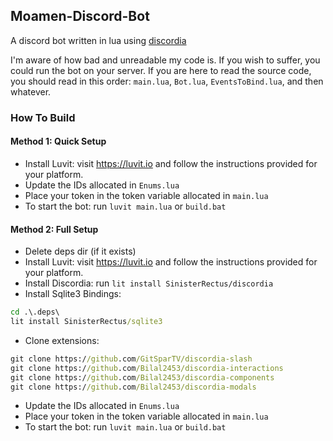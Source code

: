 ## Moamen-Discord-Bot

A discord bot written in lua using [discordia](https://github.com/SinisterRectus/Discordia)

I'm aware of how bad and unreadable my code is.
If you wish to suffer, you could run the bot on your server.
If you are here to read the source code, you should read in this order:
`main.lua`, `Bot.lua`, `EventsToBind.lua`, and then whatever.

### How To Build

#### Method 1: Quick Setup
- Install Luvit: visit https://luvit.io and follow the instructions provided for your platform.
- Update the IDs allocated in `Enums.lua`
- Place your token in the token variable allocated in `main.lua`
- To start the bot: run `luvit main.lua` or `build.bat`


#### Method 2: Full Setup

- Delete deps dir (if it exists)
- Install Luvit: visit https://luvit.io and follow the instructions provided for your platform.
- Install Discordia: run `lit install SinisterRectus/discordia`
- Install Sqlite3 Bindings:
```bat
cd .\.deps\
lit install SinisterRectus/sqlite3
```

- Clone extensions:
```bat
git clone https://github.com/GitSparTV/discordia-slash
git clone https://github.com/Bilal2453/discordia-interactions
git clone https://github.com/Bilal2453/discordia-components
git clone https://github.com/Bilal2453/discordia-modals
```

- Update the IDs allocated in `Enums.lua`
- Place your token in the token variable allocated in `main.lua`
- To start the bot: run `luvit main.lua` or `build.bat`
